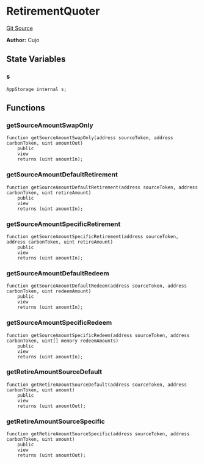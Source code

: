 # RetirementQuoter
[Git Source](https://github.com/KlimaDAO/klimadao-solidity/blob/b98fc1e8b7dcf2a7b80bbaba384c8c84431739fc/src/infinity/facets/RetirementQuoter.sol)

**Author:**
Cujo


## State Variables
### s

```solidity
AppStorage internal s;
```


## Functions
### getSourceAmountSwapOnly


```solidity
function getSourceAmountSwapOnly(address sourceToken, address carbonToken, uint amountOut)
    public
    view
    returns (uint amountIn);
```

### getSourceAmountDefaultRetirement


```solidity
function getSourceAmountDefaultRetirement(address sourceToken, address carbonToken, uint retireAmount)
    public
    view
    returns (uint amountIn);
```

### getSourceAmountSpecificRetirement


```solidity
function getSourceAmountSpecificRetirement(address sourceToken, address carbonToken, uint retireAmount)
    public
    view
    returns (uint amountIn);
```

### getSourceAmountDefaultRedeem


```solidity
function getSourceAmountDefaultRedeem(address sourceToken, address carbonToken, uint redeemAmount)
    public
    view
    returns (uint amountIn);
```

### getSourceAmountSpecificRedeem


```solidity
function getSourceAmountSpecificRedeem(address sourceToken, address carbonToken, uint[] memory redeemAmounts)
    public
    view
    returns (uint amountIn);
```

### getRetireAmountSourceDefault


```solidity
function getRetireAmountSourceDefault(address sourceToken, address carbonToken, uint amount)
    public
    view
    returns (uint amountOut);
```

### getRetireAmountSourceSpecific


```solidity
function getRetireAmountSourceSpecific(address sourceToken, address carbonToken, uint amount)
    public
    view
    returns (uint amountOut);
```

